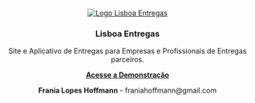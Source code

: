 <br />
<div align="center">
  <a href="https://infnet-lisboa-entregas.vercel.app/">
    <img src="xxxx" alt="Logo Lisboa Entregas" />
  </a>
    <h3 align="center">Lisboa Entregas</h3>

<p>Site e Aplicativo de Entregas para Empresas e Profissionais de Entregas parceiros.</p>
<a href="xxxx"><strong>Acesse a Demonstração</strong></a>
<p><strong>Frania Lopes Hoffmann</strong> - franiahoffmann@gmail.com</p>
<a href="http s://www.linkedin.com/in/frania-lopes-hoffmann/"></a>
